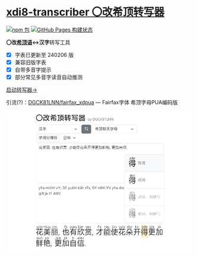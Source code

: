 # [xdi8-transcriber 〇改希顶转写器][site]

[![npm 包][npm-badge]][npm] [![GitHub Pages 构建状态][actions-badge]][actions]

**〇改[希顶语][xdi8]↔汉字**转写工具

- [X] 字表已更新至 240206 版
- [X] 兼容旧版字表
- [X] 自带多音字提示
- [X] 部分常见多音字读音自动推测

[启动转写器→][site]

引流(?)：[DGCK81LNN/fairfax_xdpua](https://github.com/DGCK81LNN/fairfax_xdpua) — Fairfax字体 希顶字母PUA编码版

![](https://github.com/DGCK81LNN/xdi8-transcriber/raw/main/images/snapshot.png)

[site]: https://dgck81lnn.github.io/xdi8-transcriber/
[npm]: https://npmjs.org/package/xdi8-transcriber
[npm-badge]: https://img.shields.io/npm/v/xdi8-transcriber?logo=npm
[actions]: https://github.com/DGCK81LNN/xdi8-transcriber/actions/workflows/pages.yml
[actions-badge]: https://img.shields.io/github/actions/workflow/status/DGCK81LNN/xdi8-transcriber/pages.yml?branch=main&logo=github-actions&logoColor=white
[xdi8]: https://wiki.xdi8.top/wiki/%E5%B8%8C%E9%A1%B6%E8%AF%AD
